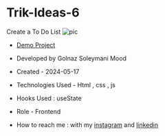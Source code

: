 # Trik-Ideas-6
Create a To Do List
![pic](https://github.com/Soleymanigolnaz/Trik-Ideas-6/assets/139486149/18bd1819-cc69-4e4b-8fe2-b0fe68cc0ae1)

- [Demo Project](https://soleymanigolnaz.github.io/Trik-Ideas-6/)

- Developed by Golnaz Soleymani Mood

- Created - 2024-05-17

- Technologies Used - Html , css , js

- Hooks Used : useState 

- Role - Frontend

- How to reach me : with my [instagram](https://www.instagram.com/Soleymani_golnaz_web) and [linkedin](https://www.linkedin.com/in/Golnaz-Soleymani-Mood)
